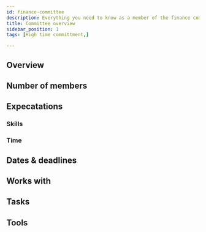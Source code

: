 ```yaml
---
id: finance-committee
description: Everything you need to know as a member of the finance committee
title: Committee overview
sidebar_position: 1
tags: [High time committment,]

---
```


## Overview

## Number of members

## Expecatations

### Skills

### Time

## Dates & deadlines

## Works with

## Tasks

## Tools
